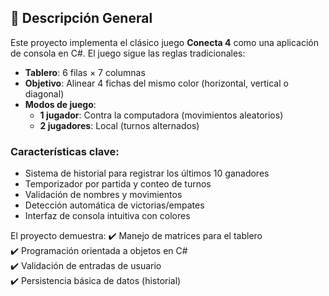 
## 📖 Descripción General

Este proyecto implementa el clásico juego **Conecta 4** como una aplicación de consola en C#. El juego sigue las reglas tradicionales:

- **Tablero**: 6 filas × 7 columnas
- **Objetivo**: Alinear 4 fichas del mismo color (horizontal, vertical o diagonal)
- **Modos de juego**:
  - **1 jugador**: Contra la computadora (movimientos aleatorios)
  - **2 jugadores**: Local (turnos alternados)

### Características clave:
- Sistema de historial para registrar los últimos 10 ganadores
- Temporizador por partida y conteo de turnos
- Validación de nombres y movimientos
- Detección automática de victorias/empates
- Interfaz de consola intuitiva con colores

El proyecto demuestra:
✔️ Manejo de matrices para el tablero  
✔️ Programación orientada a objetos en C#  
✔️ Validación de entradas de usuario  
✔️ Persistencia básica de datos (historial)
